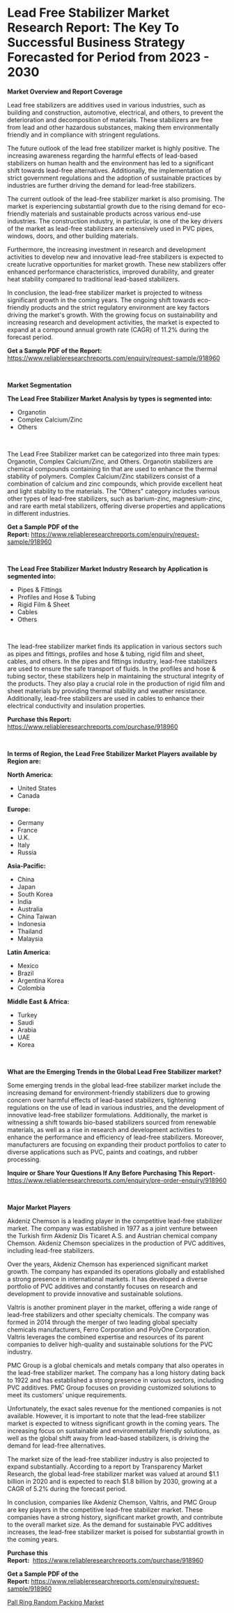 <p><h1>Lead Free Stabilizer Market Research Report: The Key To Successful Business Strategy Forecasted for Period from 2023 - 2030</h1></p><p><strong>Market Overview and Report Coverage</strong></p>
<p><p>Lead free stabilizers are additives used in various industries, such as building and construction, automotive, electrical, and others, to prevent the deterioration and decomposition of materials. These stabilizers are free from lead and other hazardous substances, making them environmentally friendly and in compliance with stringent regulations.</p><p>The future outlook of the lead free stabilizer market is highly positive. The increasing awareness regarding the harmful effects of lead-based stabilizers on human health and the environment has led to a significant shift towards lead-free alternatives. Additionally, the implementation of strict government regulations and the adoption of sustainable practices by industries are further driving the demand for lead-free stabilizers.</p><p>The current outlook of the lead-free stabilizer market is also promising. The market is experiencing substantial growth due to the rising demand for eco-friendly materials and sustainable products across various end-use industries. The construction industry, in particular, is one of the key drivers of the market as lead-free stabilizers are extensively used in PVC pipes, windows, doors, and other building materials.</p><p>Furthermore, the increasing investment in research and development activities to develop new and innovative lead-free stabilizers is expected to create lucrative opportunities for market growth. These new stabilizers offer enhanced performance characteristics, improved durability, and greater heat stability compared to traditional lead-based stabilizers.</p><p>In conclusion, the lead-free stabilizer market is projected to witness significant growth in the coming years. The ongoing shift towards eco-friendly products and the strict regulatory environment are key factors driving the market's growth. With the growing focus on sustainability and increasing research and development activities, the market is expected to expand at a compound annual growth rate (CAGR) of 11.2% during the forecast period.</p></p>
<p><strong>Get a Sample PDF of the Report:</strong> <a href="https://www.reliableresearchreports.com/enquiry/request-sample/918960">https://www.reliableresearchreports.com/enquiry/request-sample/918960</a></p>
<p>&nbsp;</p>
<p><strong>Market Segmentation</strong></p>
<p><strong>The Lead Free Stabilizer Market Analysis by types is segmented into:</strong></p>
<p><ul><li>Organotin</li><li>Complex Calcium/Zinc</li><li>Others</li></ul></p>
<p>&nbsp;</p>
<p><p>The Lead Free Stabilizer market can be categorized into three main types: Organotin, Complex Calcium/Zinc, and Others. Organotin stabilizers are chemical compounds containing tin that are used to enhance the thermal stability of polymers. Complex Calcium/Zinc stabilizers consist of a combination of calcium and zinc compounds, which provide excellent heat and light stability to the materials. The "Others" category includes various other types of lead-free stabilizers, such as barium-zinc, magnesium-zinc, and rare earth metal stabilizers, offering diverse properties and applications in different industries.</p></p>
<p><strong>Get a Sample PDF of the Report:</strong>&nbsp;<a href="https://www.reliableresearchreports.com/enquiry/request-sample/918960">https://www.reliableresearchreports.com/enquiry/request-sample/918960</a></p>
<p>&nbsp;</p>
<p><strong>The Lead Free Stabilizer Market Industry Research by Application is segmented into:</strong></p>
<p><ul><li>Pipes & Fittings</li><li>Profiles and Hose & Tubing</li><li>Rigid Film & Sheet</li><li>Cables</li><li>Others</li></ul></p>
<p>&nbsp;</p>
<p><p>The lead-free stabilizer market finds its application in various sectors such as pipes and fittings, profiles and hose & tubing, rigid film and sheet, cables, and others. In the pipes and fittings industry, lead-free stabilizers are used to ensure the safe transport of fluids. In the profiles and hose & tubing sector, these stabilizers help in maintaining the structural integrity of the products. They also play a crucial role in the production of rigid film and sheet materials by providing thermal stability and weather resistance. Additionally, lead-free stabilizers are used in cables to enhance their electrical conductivity and insulation properties.</p></p>
<p><strong>Purchase this Report:</strong>&nbsp; <a href="https://www.reliableresearchreports.com/purchase/918960">https://www.reliableresearchreports.com/purchase/918960</a></p>
<p>&nbsp;</p>
<p><strong>In terms of Region, the Lead Free Stabilizer Market Players available by Region are:</strong></p>
<p>
    <p> <strong> North America: </strong>
        <ul>
            <li>United States</li>
            <li>Canada</li>
        </ul>
        </p> 
    <p> <strong> Europe: </strong>
        <ul>
            <li>Germany</li>
            <li>France</li>
            <li>U.K.</li>
            <li>Italy</li>
            <li>Russia</li>
        </ul>
        </p> 
    <p> <strong> Asia-Pacific: </strong>
        <ul>
            <li>China</li>
            <li>Japan</li>
            <li>South Korea</li>
            <li>India</li>
            <li>Australia</li>
            <li>China Taiwan</li>
            <li>Indonesia</li>
            <li>Thailand</li>
            <li>Malaysia</li>
        </ul>
        </p> 
    <p> <strong> Latin America: </strong>
        <ul>
            <li>Mexico</li>
            <li>Brazil</li>
            <li>Argentina Korea</li>
            <li>Colombia</li>
        </ul>
        </p> 
    <p> <strong> Middle East & Africa: </strong>
        <ul>
            <li>Turkey</li>
            <li>Saudi</li>
            <li>Arabia</li>
            <li>UAE</li>
            <li>Korea</li>
        </ul>
    </p>
    </p>
<p>&nbsp;</p>
<p><strong>What are the Emerging Trends in the Global Lead Free Stabilizer market?</strong></p>
<p><p>Some emerging trends in the global lead-free stabilizer market include the increasing demand for environment-friendly stabilizers due to growing concern over harmful effects of lead-based stabilizers, tightening regulations on the use of lead in various industries, and the development of innovative lead-free stabilizer formulations. Additionally, the market is witnessing a shift towards bio-based stabilizers sourced from renewable materials, as well as a rise in research and development activities to enhance the performance and efficiency of lead-free stabilizers. Moreover, manufacturers are focusing on expanding their product portfolios to cater to diverse applications such as PVC, paints and coatings, and rubber processing.</p></p>
<p><strong>Inquire or Share Your Questions If Any Before Purchasing This Report</strong>- <a href="https://www.reliableresearchreports.com/enquiry/pre-order-enquiry/918960">https://www.reliableresearchreports.com/enquiry/pre-order-enquiry/918960</a></p>
<p>&nbsp;</p>
<p><strong>Major Market Players</strong></p>
<p><p>Akdeniz Chemson is a leading player in the competitive lead-free stabilizer market. The company was established in 1977 as a joint venture between the Turkish firm Akdeniz Dis Ticaret A.S. and Austrian chemical company Chemson. Akdeniz Chemson specializes in the production of PVC additives, including lead-free stabilizers. </p><p>Over the years, Akdeniz Chemson has experienced significant market growth. The company has expanded its operations globally and established a strong presence in international markets. It has developed a diverse portfolio of PVC additives and constantly focuses on research and development to provide innovative and sustainable solutions.</p><p>Valtris is another prominent player in the market, offering a wide range of lead-free stabilizers and other specialty chemicals. The company was formed in 2014 through the merger of two leading global specialty chemicals manufacturers, Ferro Corporation and PolyOne Corporation. Valtris leverages the combined expertise and resources of its parent companies to deliver high-quality and sustainable solutions for the PVC industry.</p><p>PMC Group is a global chemicals and metals company that also operates in the lead-free stabilizer market. The company has a long history dating back to 1922 and has established a strong presence in various sectors, including PVC additives. PMC Group focuses on providing customized solutions to meet its customers' unique requirements.</p><p>Unfortunately, the exact sales revenue for the mentioned companies is not available. However, it is important to note that the lead-free stabilizer market is expected to witness significant growth in the coming years. The increasing focus on sustainable and environmentally friendly solutions, as well as the global shift away from lead-based stabilizers, is driving the demand for lead-free alternatives.</p><p>The market size of the lead-free stabilizer industry is also projected to expand substantially. According to a report by Transparency Market Research, the global lead-free stabilizer market was valued at around $1.1 billion in 2020 and is expected to reach $1.8 billion by 2030, growing at a CAGR of 5.2% during the forecast period.</p><p>In conclusion, companies like Akdeniz Chemson, Valtris, and PMC Group are key players in the competitive lead-free stabilizer market. These companies have a strong history, significant market growth, and contribute to the overall market size. As the demand for sustainable PVC additives increases, the lead-free stabilizer market is poised for substantial growth in the coming years.</p></p>
<p><strong>Purchase this Report:</strong>&nbsp;&nbsp;<a href="https://www.reliableresearchreports.com/purchase/918960">https://www.reliableresearchreports.com/purchase/918960</a></p>
<p></p>
<p><strong>Get a Sample PDF of the Report:</strong>&nbsp;<a href="https://www.reliableresearchreports.com/enquiry/request-sample/918960">https://www.reliableresearchreports.com/enquiry/request-sample/918960</a></p>
<p><p><a href="https://github.com/NorbertYates/Market-Research-Report-List-2/blob/main/pall-ring-random-packing-market.md">Pall Ring Random Packing Market</a></p></p>